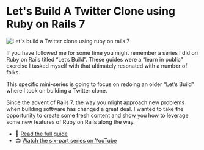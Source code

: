 # Let's Build A Twitter Clone using Ruby on Rails 7

![Let's build a Twitter clone using ruby on rails 7](https://f001.backblazeb2.com/file/webcrunch/lets-build-a-twitter-clone-using-rails-7-cover-image.jpg)

If you have followed me for some time you might remember a series I did on Ruby on Rails titled “Let’s Build”. These guides were a “learn in public” exercise I tasked myself with that ultimately resonated with a number of folks.

This specific mini-series is going to focus on redoing an older “Let’s Build” where I took on building a Twitter clone.

Since the advent of Rails 7, the way you might approach new problems when building software has changed a great deal. I wanted to take the opportunity to create some fresh content and show you how to leverage some new features of Ruby on Rails along the way.

- 📕 [Read the full guide](https://web-crunch.com/posts/lets-build-with-ruby-on-rails-7-twitter-clone)
- 📺 [Watch the six-part series on YouTube](https://youtu.be/loYfUpwoLlM)
